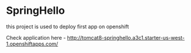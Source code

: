 # SpringHello
this project is used to deploy first app on openshift

Check application here - http://tomcat8-springhello.a3c1.starter-us-west-1.openshiftapps.com/
